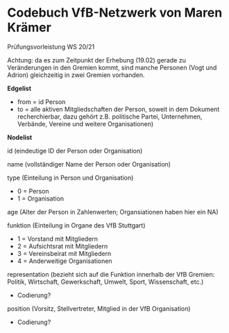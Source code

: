 # Codebuch VfB-Netzwerk von Maren Krämer
Prüfungsvorleistung WS 20/21

Achtung: da es zum Zeitpunkt der Erhebung (19.02) gerade zu Veränderungen in den Gremien kommt, sind manche Personen (Vogt und Adrion) gleichzeitig in zwei Gremien vorhanden.

**Edgelist**  

- from = id Person
- to = alle aktiven Mitgliedschaften der Person, soweit in dem Dokument recherchierbar, dazu gehört z.B. politische Partei, Unternehmen, Verbände, Vereine und weitere Organisationen)

**Nodelist**

id (eindeutige ID der Person oder Organisation)

name (vollständiger Name der Person oder Organisation)

type (Einteilung in Person und Organisation)
- 0 = Person
- 1 = Organisation

age	(Alter der Person in Zahlenwerten; Organsiationen haben hier ein NA)

funktion (Einteilung in Organe des VfB Stuttgart)
- 1 = Vorstand mit Mitgliedern
- 2 = Aufsichtsrat mit Mitgliedern
- 3 = Vereinsbeirat mit Mitgliedern
- 4 = Anderweitige Organisationen

representation (bezieht sich auf die Funktion innerhalb der VfB Gremien: Politik, Wirtschaft, Gewerkschaft, Umwelt, Sport, Wissenschaft, etc.)
- Codierung?

position (Vorsitz, Stellvertreter, Mitglied in der VfB Organisation)  
- Codierung?

